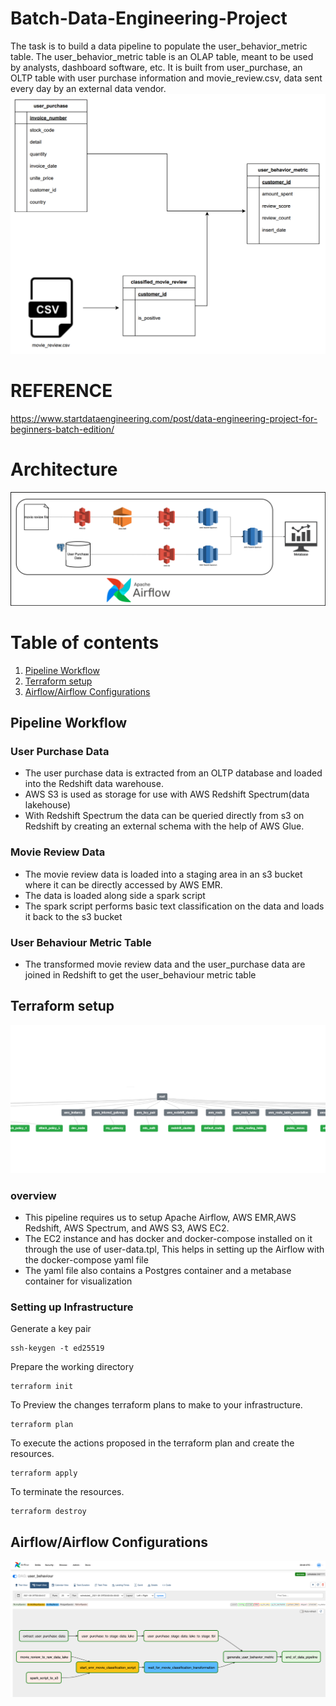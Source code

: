 # Batch-Data-Engineering-Project
The task is to build a data pipeline to populate the user_behavior_metric table. The user_behavior_metric table is an OLAP table, meant to be used by analysts, 
dashboard software, etc. It is built from user_purchase, an OLTP table with user purchase information and movie_review.csv, data sent every day by an external data vendor.
![Project Table](https://github.com/Alero-Awani/Batch-data-engineering-project/blob/master/images/de_proj_obj.png?raw=true)

# REFERENCE
https://www.startdataengineering.com/post/data-engineering-project-for-beginners-batch-edition/

# Architecture
![Pipeline Architecture](https://github.com/Alero-Awani/Batch-data-engineering-project/blob/master/images/de_proj_design.png?raw=true)

# Table of contents
1. [Pipeline Workflow](#Pipeline)
2. [Terraform setup](#Terraform)
3. [Airflow/Airflow Configurations](#Airflow)


## Pipeline Workflow <a name="Pipeline"></a>
### User Purchase Data
* The user purchase data is extracted from an OLTP database and loaded into the Redshift data warehouse.
* AWS S3 is used as storage for use with AWS Redshift Spectrum(data lakehouse)
* With Redshift Spectrum the data can be queried directly from s3 on Redshift by creating an external schema with the help of AWS Glue.

### Movie Review Data
* The movie review data is loaded into a staging area in an s3 bucket  where it can be directly accessed by AWS EMR.
* The data is loaded along side a spark script
* The spark script performs basic text classification on the data and loads it back to the s3 bucket

### User Behaviour Metric Table
* The transformed movie review data and the user_purchase data are joined in Redshift to get the user_behaviour metric table

## Terraform setup <a name="Terraform"></a>
![Terraform Plan](https://github.com/Alero-Awani/Batch-data-engineering-project/blob/master/images/terraform_visual.png?raw=true)

### overview
* This pipeline requires us to setup Apache Airflow, AWS EMR,AWS Redshift, AWS Spectrum, and AWS S3, AWS EC2.
* The EC2 instance and has docker and docker-compose installed on it through the use of user-data.tpl, This helps in setting up the Airflow with the docker-compose yaml file
* The yaml file also contains a Postgres container and a metabase container for visualization

### Setting up Infrastructure
Generate a key pair
```
ssh-keygen -t ed25519
```
Prepare the working directory
```
terraform init
```
To Preview the changes terraform plans to make to your infrastructure.
```
terraform plan
```
To execute the actions proposed in the terraform plan and create the resources.
```
terraform apply
```
To terminate the resources.
```
terraform destroy
```




## Airflow/Airflow Configurations <a name="Airflow"></a>
![Airflow Dag](https://github.com/Alero-Awani/Batch-data-engineering-project/blob/master/images/Airflow%20dag.png?raw=true)












